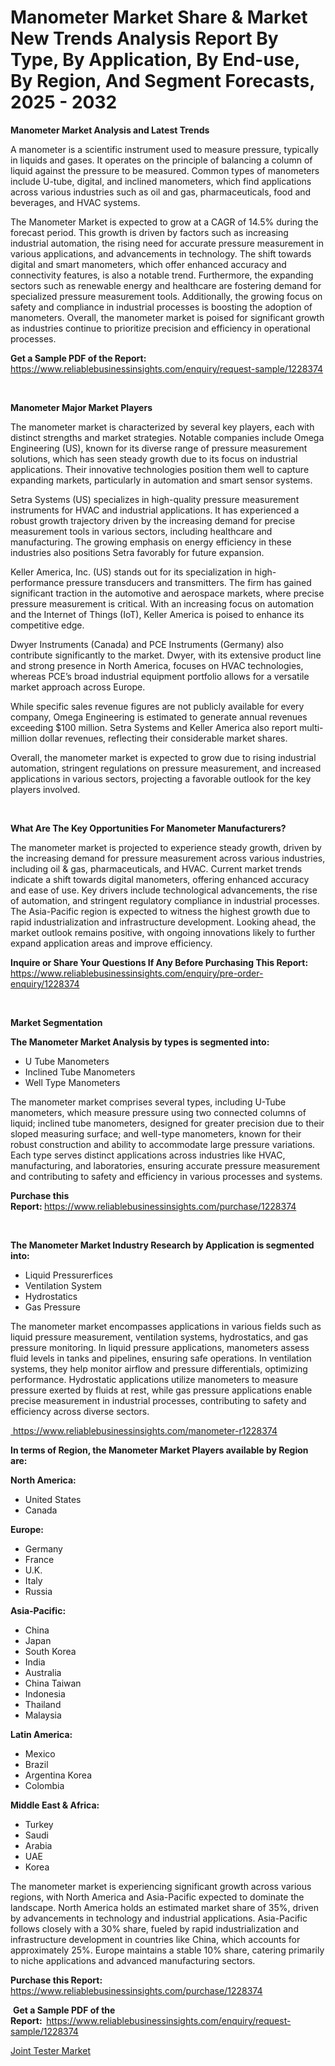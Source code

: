 <p><h1>Manometer Market Share & Market New Trends Analysis Report By Type, By Application, By End-use, By Region, And Segment Forecasts, 2025 - 2032</h1></p><p><strong>Manometer Market Analysis and Latest Trends</strong></p>
<p><p>A manometer is a scientific instrument used to measure pressure, typically in liquids and gases. It operates on the principle of balancing a column of liquid against the pressure to be measured. Common types of manometers include U-tube, digital, and inclined manometers, which find applications across various industries such as oil and gas, pharmaceuticals, food and beverages, and HVAC systems.</p><p>The Manometer Market is expected to grow at a CAGR of 14.5% during the forecast period. This growth is driven by factors such as increasing industrial automation, the rising need for accurate pressure measurement in various applications, and advancements in technology. The shift towards digital and smart manometers, which offer enhanced accuracy and connectivity features, is also a notable trend. Furthermore, the expanding sectors such as renewable energy and healthcare are fostering demand for specialized pressure measurement tools. Additionally, the growing focus on safety and compliance in industrial processes is boosting the adoption of manometers. Overall, the manometer market is poised for significant growth as industries continue to prioritize precision and efficiency in operational processes.</p></p>
<p><strong>Get a Sample PDF of the Report:&nbsp;</strong> <a href="https://www.reliablebusinessinsights.com/enquiry/request-sample/1228374?utm_campaign=2350&utm_medium=2&utm_source=Github&utm_content=ia&utm_term=18022025&utm_id=manometer">https://www.reliablebusinessinsights.com/enquiry/request-sample/1228374</a></p>
<p>&nbsp;</p>
<p><strong>Manometer Major Market Players</strong></p>
<p><p>The manometer market is characterized by several key players, each with distinct strengths and market strategies. Notable companies include Omega Engineering (US), known for its diverse range of pressure measurement solutions, which has seen steady growth due to its focus on industrial applications. Their innovative technologies position them well to capture expanding markets, particularly in automation and smart sensor systems.</p><p>Setra Systems (US) specializes in high-quality pressure measurement instruments for HVAC and industrial applications. It has experienced a robust growth trajectory driven by the increasing demand for precise measurement tools in various sectors, including healthcare and manufacturing. The growing emphasis on energy efficiency in these industries also positions Setra favorably for future expansion.</p><p>Keller America, Inc. (US) stands out for its specialization in high-performance pressure transducers and transmitters. The firm has gained significant traction in the automotive and aerospace markets, where precise pressure measurement is critical. With an increasing focus on automation and the Internet of Things (IoT), Keller America is poised to enhance its competitive edge.</p><p>Dwyer Instruments (Canada) and PCE Instruments (Germany) also contribute significantly to the market. Dwyer, with its extensive product line and strong presence in North America, focuses on HVAC technologies, whereas PCE’s broad industrial equipment portfolio allows for a versatile market approach across Europe.</p><p>While specific sales revenue figures are not publicly available for every company, Omega Engineering is estimated to generate annual revenues exceeding $100 million. Setra Systems and Keller America also report multi-million dollar revenues, reflecting their considerable market shares.</p><p>Overall, the manometer market is expected to grow due to rising industrial automation, stringent regulations on pressure measurement, and increased applications in various sectors, projecting a favorable outlook for the key players involved.</p></p>
<p>&nbsp;</p>
<p><strong>What Are The Key Opportunities For Manometer Manufacturers?</strong></p>
<p><p>The manometer market is projected to experience steady growth, driven by the increasing demand for pressure measurement across various industries, including oil & gas, pharmaceuticals, and HVAC. Current market trends indicate a shift towards digital manometers, offering enhanced accuracy and ease of use. Key drivers include technological advancements, the rise of automation, and stringent regulatory compliance in industrial processes. The Asia-Pacific region is expected to witness the highest growth due to rapid industrialization and infrastructure development. Looking ahead, the market outlook remains positive, with ongoing innovations likely to further expand application areas and improve efficiency.</p></p>
<p><strong>Inquire or Share Your Questions If Any Before Purchasing This Report:</strong> <a href="https://www.reliablebusinessinsights.com/enquiry/pre-order-enquiry/1228374?utm_campaign=2350&utm_medium=2&utm_source=Github&utm_content=ia&utm_term=18022025&utm_id=manometer">https://www.reliablebusinessinsights.com/enquiry/pre-order-enquiry/1228374</a></p>
<p>&nbsp;</p>
<p><strong>Market Segmentation</strong></p>
<p><strong>The Manometer Market Analysis by types is segmented into:</strong></p>
<p><ul><li>U Tube Manometers</li><li>Inclined Tube Manometers</li><li>Well Type Manometers</li></ul></p>
<p><p>The manometer market comprises several types, including U-Tube manometers, which measure pressure using two connected columns of liquid; inclined tube manometers, designed for greater precision due to their sloped measuring surface; and well-type manometers, known for their robust construction and ability to accommodate large pressure variations. Each type serves distinct applications across industries like HVAC, manufacturing, and laboratories, ensuring accurate pressure measurement and contributing to safety and efficiency in various processes and systems.</p></p>
<p><strong>Purchase this Report:&nbsp;</strong><a href="https://www.reliablebusinessinsights.com/purchase/1228374?utm_campaign=2350&utm_medium=2&utm_source=Github&utm_content=ia&utm_term=18022025&utm_id=manometer">https://www.reliablebusinessinsights.com/purchase/1228374</a></p>
<p>&nbsp;</p>
<p><strong>The Manometer Market Industry Research by Application is segmented into:</strong></p>
<p><ul><li>Liquid Pressurerfices</li><li>Ventilation System</li><li>Hydrostatics</li><li>Gas Pressure</li></ul></p>
<p><p>The manometer market encompasses applications in various fields such as liquid pressure measurement, ventilation systems, hydrostatics, and gas pressure monitoring. In liquid pressure applications, manometers assess fluid levels in tanks and pipelines, ensuring safe operations. In ventilation systems, they help monitor airflow and pressure differentials, optimizing performance. Hydrostatic applications utilize manometers to measure pressure exerted by fluids at rest, while gas pressure applications enable precise measurement in industrial processes, contributing to safety and efficiency across diverse sectors.</p></p>
<p><a href="https://www.reliablebusinessinsights.com/manometer-r1228374?utm_campaign=2350&utm_medium=2&utm_source=Github&utm_content=ia&utm_term=18022025&utm_id=manometer">&nbsp;https://www.reliablebusinessinsights.com/manometer-r1228374</a></p>
<p><strong>In terms of Region, the Manometer Market Players available by Region are:</strong></p>
<p>
    <p> <strong> North America: </strong>
        <ul>
            <li>United States</li>
            <li>Canada</li>
        </ul>
        </p> 
    <p> <strong> Europe: </strong>
        <ul>
            <li>Germany</li>
            <li>France</li>
            <li>U.K.</li>
            <li>Italy</li>
            <li>Russia</li>
        </ul>
        </p> 
    <p> <strong> Asia-Pacific: </strong>
        <ul>
            <li>China</li>
            <li>Japan</li>
            <li>South Korea</li>
            <li>India</li>
            <li>Australia</li>
            <li>China Taiwan</li>
            <li>Indonesia</li>
            <li>Thailand</li>
            <li>Malaysia</li>
        </ul>
        </p> 
    <p> <strong> Latin America: </strong>
        <ul>
            <li>Mexico</li>
            <li>Brazil</li>
            <li>Argentina Korea</li>
            <li>Colombia</li>
        </ul>
        </p> 
    <p> <strong> Middle East & Africa: </strong>
        <ul>
            <li>Turkey</li>
            <li>Saudi</li>
            <li>Arabia</li>
            <li>UAE</li>
            <li>Korea</li>
        </ul>
    </p>
    </p>
<p><p>The manometer market is experiencing significant growth across various regions, with North America and Asia-Pacific expected to dominate the landscape. North America holds an estimated market share of 35%, driven by advancements in technology and industrial applications. Asia-Pacific follows closely with a 30% share, fueled by rapid industrialization and infrastructure development in countries like China, which accounts for approximately 25%. Europe maintains a stable 10% share, catering primarily to niche applications and advanced manufacturing sectors.</p></p>
<p><strong>Purchase this Report: </strong><a href="https://www.reliablebusinessinsights.com/purchase/1228374?utm_campaign=2350&utm_medium=2&utm_source=Github&utm_content=ia&utm_term=18022025&utm_id=manometer">https://www.reliablebusinessinsights.com/purchase/1228374</a></p>
<p>&nbsp;<strong>Get a Sample PDF of the Report:&nbsp;&nbsp;</strong><a href="https://www.reliablebusinessinsights.com/enquiry/request-sample/1228374?utm_campaign=2350&utm_medium=2&utm_source=Github&utm_content=ia&utm_term=18022025&utm_id=manometer">https://www.reliablebusinessinsights.com/enquiry/request-sample/1228374</a></p>
<p><strong></strong></p>
<p><p><a href="https://github.com/chungwimbu4/Market-Research-Report-List-1/blob/main/joint-tester-market.md?utm_campaign=2350&utm_medium=2&utm_source=Github&utm_content=ia&utm_term=18022025&utm_id=manometer">Joint Tester Market</a></p></p>
